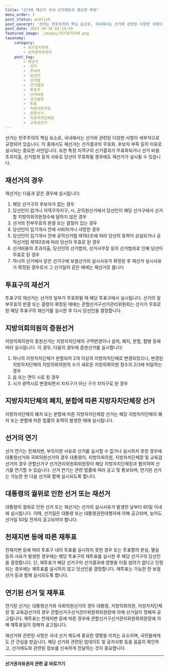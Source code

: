 ```yaml
---
title: "선거와 재선거 국내 선거제도의 중요한 부분"
menu_order: 1
post_status: publish
post_excerpt: '선거는 민주주의의 핵심 요소로, 국내에서는 선거와 관련된 다양한 사항이 세부적으로 규정되어 있습니다. 이 중에서도 재선거는 선거결과의 무효화, 후보자 부족 등의 이유로 실시되는 중요한 사안입니다. 또한 특정 지역구의 선거결과가 무효화되거나 선거 비용 초과지출, 선거범죄 등의 사유로 당선이 무효화될 경우에도 재선거가 실시될 수 있습니다.'
post_date: 2023-10-18 02:14:59
featured_image: _images/국가및지자체.png
taxonomy:
    category:
        - 국가및지자체
        - 선거권자유권자
    post_tag:
        - 재선거
        -  선거
        -  후보자
        -  당선인
        -  선거법
        -  선거결과
        -  투표구
        -  선거비용
        -  선거범죄
        -  투표
        -  지방의회의원
        -  증원선거
        -  지방자치단체장
        -  교육감선거
---
```



선거는 민주주의의 핵심 요소로, 국내에서는 선거와 관련된 다양한 사항이 세부적으로 규정되어 있습니다. 이 중에서도 재선거는 선거결과의 무효화, 후보자 부족 등의 이유로 실시되는 중요한 사안입니다. 또한 특정 지역구의 선거결과가 무효화되거나 선거 비용 초과지출, 선거범죄 등의 사유로 당선이 무효화될 경우에도 재선거가 실시될 수 있습니다.

## 재선거의 경우

재선거는 다음과 같은 경우에 실시됩니다:

1. 해당 선거구의 후보자가 없는 경우
2. 당선인이 없거나 지역구자치구, 시, 군의원선거에서 당선인이 해당 선거구에서 선거할 지방의회의원정수에 달하지 않은 경우
3. 선거의 전부무효의 판결 또는 결정이 있는 경우
4. 당선인이 임기개시 전에 사퇴하거나 사망한 경우
5. 당선인이 임기개시 전에 공직선거법 제192조에 따라 당선의 효력이 상실되거나 공직선거법 제192조에 따라 당선이 무효로 된 경우
6. 선거비용의 초과지출, 당선인의 선거범죄, 선거사무장 등의 선거범죄로 인해 당선이 무효로 된 경우
7. 하나의 선거에서 같은 선거구에 보궐선거의 실시사유가 확정된 후 재선거 실시사유가 확정된 경우로서 그 선거일이 같은 때에는 재선거로 봅니다

## 투표구의 재선거

투표구의 재선거는 선거의 일부가 무효화될 때 해당 투표구에서 실시됩니다. 선거의 일부무효의 판결 또는 결정이 확정된 때에는 관할선거구선거관리위원회는 선거가 무효로 된 해당 투표구의 재선거를 실시한 후 다시 당선인을 결정합니다.

## 지방의회의원의 증원선거

지방의회의원의 증원선거는 지방자치단체의 구역변경이나 설치, 폐지, 분할, 합병 등에 따라 실시됩니다. 이 경우, 다음의 경우에 증원선거를 실시합니다:

1. 하나의 지방자치단체가 분할되어 2개 이상의 지방자치단체로 변경되었으나, 변경된 지방자치단체의 지방의회의원의 수가 새로운 지방의회의원 정수의 2/3에 미달하는 경우
2. 읍 또는 면이 시로 된 경우
3. 시가 광역시로 변경되면서 자치구가 아닌 구가 자치구로 된 경우

## 지방자치단체의 폐치, 분합에 따른 지방자치단체장 선거

지방자치단체의 폐치 또는 분합에 따른 지방자치단체장 선거는 해당 지방자치단체의 폐치 또는 분합에 따른 법률의 효력이 발생한 때에 실시됩니다.

## 선거의 연기

선거 연기는 천재지변, 부득이한 사유로 선거를 실시할 수 없거나 실시하지 못한 경우에 대통령선거와 국회의원선거의 경우 대통령이, 지방의회의원, 지방자치단체장 및 교육감선거의 경우 관할선거구 선거관리위원회위원장이 해당 지방자치단체장과 협의하여 선거를 연기할 수 있습니다. 선거 연기는 관련 법률에 따라 공고 및 통보되며, 연기된 선거는 가능한 한 다음 선거와 함께 실시되도록 합니다.

## 대통령의 궐위로 인한 선거 또는 재선거

대통령의 궐위로 인한 선거 또는 재선거는 선거의 실시사유가 발생한 날부터 60일 이내에 실시됩니다. 이때, 선거일은 대통령 또는 대통령권한대행자에 의해 공고되며, 늦어도 선거일 50일 전까지 공고되어야 합니다.

## 천재지변 등에 따른 재투표

천재지변 등에 따라 투표구 내의 투표를 실시하지 못한 경우 또는 투표함의 분실, 멸실 등의 사유가 발생한 경우에는 해당 투표구의 재투표를 실시한 후 해당 선거구의 당선인을 결정합니다. 단, 재투표가 해당 선거구의 선거결과에 영향을 미칠 염려가 없다고 인정되는 경우에는 재투표를 실시하지 않고 당선인을 결정합니다. 재투표는 가능한 한 보궐선거 등과 함께 실시되도록 합니다.

## 연기된 선거 및 재투표

연기된 선거는 대통령선거와 국회의원선거의 경우 대통령, 지방의회의원, 지방자치단체장 및 교육감선거의 경우 관할선거구선거관리위원회위원장에 의해 선거일이 정해져 공고됩니다. 재투표는 천재지변 등에 따른 경우에 관할선거구선거관리위원회위원장에 의해 재투표일이 정해져 공고됩니다.

재선거와 관련된 사항은 국내 선거 제도에 중요한 영향을 미치는 요소이며, 국민들에게도 큰 관심을 받습니다. 해당 선거와 관련된 업데이트 및 공지사항 등을 꼼꼼히 확인하고, 선거제도와 관련된 정보를 신속하게 전달하는 것이 중요합니다.
<!-- wp:separator -->
<hr class="wp-block-separator has-alpha-channel-opacity"/>
<!-- /wp:separator -->

<!-- wp:group {"backgroundColor":"base","layout":{"type":"constrained"}} -->
<div class="wp-block-group has-base-background-color has-background"><!-- wp:paragraph {"align":"center","fontSize":"medium"} -->
<p class="has-text-align-center has-large-font-size"><strong>선거권자유권자 관련 글 바로가기</strong></p>
<!-- /wp:paragraph -->


<!-- wp:latest-posts
{"categories":[{"id":7202,"count":19,"description":"","link":"https://uknowlaw.com/category/%ec%84%a0%ea%b1%b0%ea%b6%8c%ec%9e%90%ec%9c%a0%ea%b6%8c%ec%9e%90/","name":"선거권자유권자","slug":"선거권자유권자","taxonomy":"category","parent":0,"meta":[],"_links":{"self":[{"href":"https://uknowlaw.com/wp-json/wp/v2/categories/7202"}],"collection":[{"href":"https://uknowlaw.com/wp-json/wp/v2/categories"}],"about":[{"href":"https://uknowlaw.com/wp-json/wp/v2/taxonomies/category"}],"wp:post_type":[{"href":"https://uknowlaw.com/wp-json/wp/v2/posts?categories=7202"}],"curies":[{"name":"wp","href":"https://api.w.org/{rel}","templated":true}]}}],"postsToShow":100,"excerptLength":28,"postLayout":"grid","columns":2,"featuredImageAlign":"left","featuredImageSizeSlug":"large","fontSize":18px} /--></div>
<!-- /wp:group -->